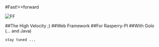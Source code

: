 #Fast!>>forward

![FF](https://raw.github.com/k33g/fastforward/master/public/logo.png)

##The High Velocity ;)
##Web Framework
##For Rasperry-PI
##With Golo (... and Java)

    stay tuned ...
